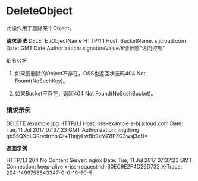 # **DeleteObject**

此操作用于删除某个Object。

**请求语法**
DELETE /ObjectName HTTP/1.1
Host: BucketName. s.jcloud.com
Date: GMT Date
Authorization: signatureValue/#请参照“访问控制”

细节分析

1. 如果要删除的Object不存在，OSS也返回状态码404 Not Found(NoSuchKey)。

2. 如果Bucket不存在，返回404 Not Found(NoSuchBucket)。

### **请求示例**

DELETE /example.jpg HTTP/1.1
Host: oss-example.s-bj.jcloud.com
Date: Tue, 11 Jul 2017 07:37:23 GMT
Authorization: jingdong qbS5QXpLORrvdrmb:Qt+ThnjyLwBb9xMZ8PZG3wsj3qU=

**返回示例**

HTTP/1.1 204 No Content
Server: nginx
Date: Tue, 11 Jul 2017 07:37:23 GMT
Connection: keep-alive
x-jss-request-id: 80EC9E2F4D29D732
X-Trace: 204-1499758643347-0-0-19-50-5